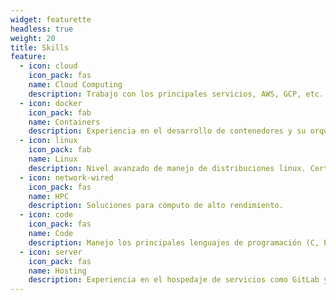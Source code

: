 ```yaml
---
widget: featurette
headless: true
weight: 20
title: Skills
feature:
  - icon: cloud
    icon_pack: fas
    name: Cloud Computing
    description: Trabajo con los principales servicios, AWS, GCP, etc. Certificación en proceso
  - icon: docker
    icon_pack: fab
    name: Containers
    description: Experiencia en el desarrollo de contenedores y su orquestación mediante Kubernetes.
  - icon: linux
    icon_pack: fab
    name: Linux
    description: Nivel avanzado de manejo de distribuciones linux. Certificación sysadmin en proceso.
  - icon: network-wired
    icon_pack: fas
    name: HPC
    description: Soluciones para cómputo de alto rendimiento.
  - icon: code
    icon_pack: fas
    name: Code
    description: Manejo los principales lenguajes de programación (C, Python, Java, Julia, GO).
  - icon: server
    icon_pack: fas
    name: Hosting
    description: Experiencia en el hospedaje de servicios como GitLab y Overleaf. Visita [gitlab.ftapia.dev](https://gitlab.ftapia.dev/) y obten una cuenta gratuita.
---
```


